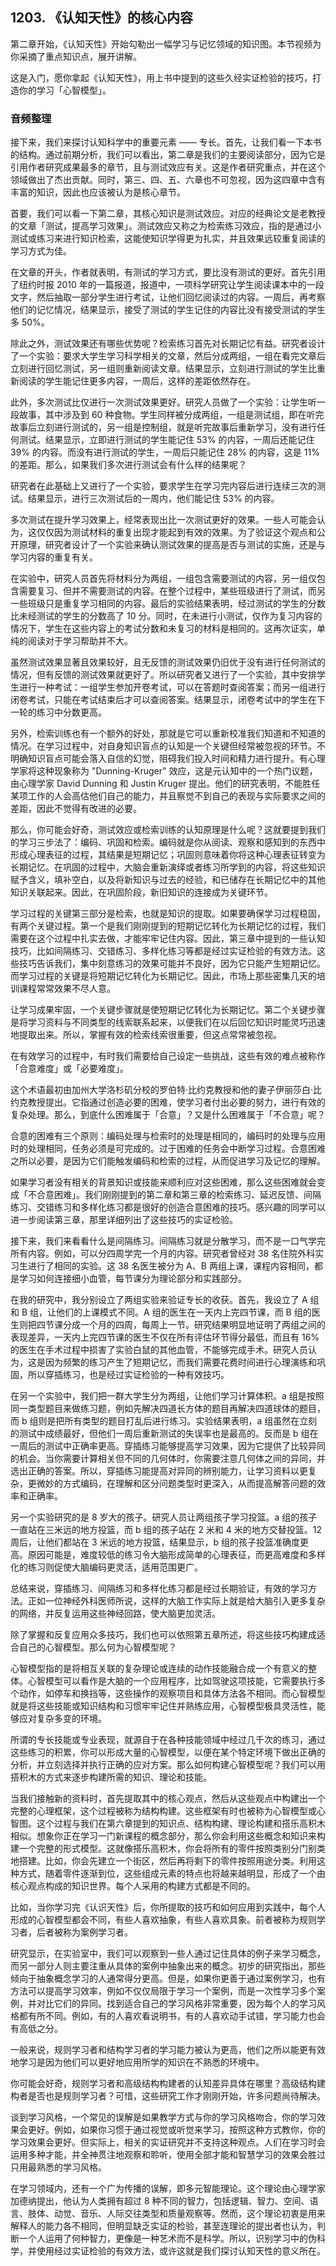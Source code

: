 ## 1203. 《认知天性》的核心内容

第二章开始，《认知天性》开始勾勒出一幅学习与记忆领域的知识图。本节视频为你采摘了重点知识点，展开讲解。

这是入门，愿你拿起《认知天性》，用上书中提到的这些久经实证检验的技巧，打造你的学习「心智模型」。

### 音频整理

接下来，我们来探讨认知科学中的重要元素 —— 专长。首先，让我们看一下本书的结构。通过前期分析，我们可以看出，第二章是我们的主要阅读部分，因为它是引用作者研究成果最多的章节，且与测试效应有关。这是作者研究重点，并在这个领域做出了杰出贡献。同时，第三、四、五、六章也不可忽视，因为这四章中含有丰富的知识，因此也应该被认为是核心章节。

首要，我们可以看一下第二章，其核心知识是测试效应。对应的经典论文是老教授的文章「测试，提高学习效果」。测试效应又称之为检索练习效应，指的是通过小测试或练习来进行知识检索，这能使知识学得更为扎实，并且效果远较重复阅读的学习方式为佳。

在文章的开头，作者就表明，有测试的学习方式，要比没有测试的更好。首先引用了纽约时报 2010 年的一篇报道，报道中，一项科学研究让学生阅读课本中的一段文字，然后抽取一部分学生进行考试，让他们回忆阅读过的内容。一周后，再考察他们的记忆情况，结果显示，接受了测试的学生记住的内容比没有接受测试的学生多 50%。

除此之外，测试效果还有哪些优势呢？检索练习首先对长期记忆有益。研究者设计了一个实验：要求大学生学习科学相关的文章，然后分成两组，一组在看完文章后立刻进行回忆测试，另一组则重新阅读文章。结果显示，立刻进行测试的学生比重新阅读的学生能记住更多内容，一周后，这样的差距依然存在。

此外，多次测试比仅进行一次测试效果更好。研究人员做了一个实验：让学生听一段故事，其中涉及到 60 种食物。学生同样被分成两组，一组是测试组，即在听完故事后立刻进行测试的，另一组是控制组，就是听完故事后重新学习，没有进行任何测试。结果显示，立即进行测试的学生能记住 53% 的内容，一周后还能记住 39% 的内容。而没有进行测试的学生，一周后只能记住 28% 的内容，这是 11% 的差距。那么，如果我们多次进行测试会有什么样的结果呢？

研究者在此基础上又进行了一个实验，要求学生在学习完内容后进行连续三次的测试。结果显示，进行三次测试后的一周内，他们能记住 53% 的内容。

多次测试在提升学习效果上，经常表现出比一次测试更好的效果。一些人可能会认为，这仅仅因为测试材料的重复出现才能起到有效的效果。为了验证这个观点和公开原理，研究者设计了一个实验来确认测试效果的提高是否与测试的实施，还是与学习内容的重复有关。

在实验中，研究人员首先将材料分为两组，一组包含需要测试的内容，另一组仅包含需要复习、但并不需要测试的内容。在整个过程中，某些班级进行了测试，而另一些班级只是重复学习相同的内容。最后的实验结果表明，经过测试的学生的分数比未经测试的学生的分数高了 10 分。同时，在未进行小测试，仅作为复习内容的情况下，学生在这些内容上的考试分数和未复习的材料是相同的。这再次证实，单纯的阅读对于学习帮助并不大。

虽然测试效果显著且效果较好，且无反馈的测试效果仍旧优于没有进行任何测试的情况，但有反馈的测试效果就更好了。所以研究者又进行了一个实验，其中安排学生进行一种考试：一组学生参加开卷考试，可以在答题时查阅答案；而另一组进行闭卷考试，只能在考试结束后才可以查阅答案。结果显示，闭卷考试中的学生在下一轮的练习中分数更高。

另外，检索训练也有一个额外的好处，那就是它可以重新校准我们知道和不知道的情况。在学习过程中，对自身知识盲点的认知是一个关键但经常被忽视的环节。不明确知识盲点可能会落入自信的幻觉，阻碍我们投入时间和精力进行提升。有心理学家将这种现象称为 "Dunning-Kruger" 效应，这是元认知中的一个热门议题，由心理学家 David Dunning 和 Justin Kruger 提出。他们的研究表明，不能胜任某项工作的人会高估他们自己的能力，并且察觉不到自己的表现与实际要求之间的差距，因此不觉得有改进的必要。

那么，你可能会好奇，测试效应或检索训练的认知原理是什么呢？这就要提到我们的学习三步法了：编码、巩固和检索。编码就是你从阅读、观察和感知到的东西中形成心理表征的过程，其结果是短期记忆；巩固则意味着你将这种心理表征转变为长期记忆。在巩固的过程中，大脑会重新演绎或者练习所学到的内容，将这些知识赋予含义，填补空白，以及将新知识与过去的经验，和已储存在长期记忆中的其他知识关联起来。因此，在巩固阶段，新旧知识的连接成为关键环节。

学习过程的关键第三部分是检索，也就是知识的提取。如果要确保学习过程稳固，有两个关键过程。第一个是我们刚刚提到的短期记忆转化为长期记忆的过程，我们需要在这个过程中扎实去做，才能牢牢记住内容。因此，第三章中提到的一些认知技巧，比如间隔练习、交错练习、多样化练习等都是经过实证检验的有效方法。这些技巧告诉我们，集中刻意练习的效果可能并不良好，因为它只能产生短期记忆。而学习过程的关键是将短期记忆转化为长期记忆。因此，市场上那些密集几天的培训课程常常效果不尽人意。

让学习成果牢固，一个关键步骤就是使短期记忆转化为长期记忆。第二个关键步骤是将学习资料与不同类型的线索联系起来，以便我们在以后回忆知识时能灵巧迅速地提取出来。所以，掌握有效的检索线索很重要，但这点常常被忽视。

在有效学习的过程中，有时我们需要给自己设定一些挑战，这些有效的难点被称作「合意难度」或「必要难度」。

这个术语最初由加州大学洛杉矶分校的罗伯特·比约克教授和他的妻子伊丽莎白·比约克教授提出。它指通过创造必要的困难，使学习者付出必要的努力，进行有效的复杂处理。那么，到底什么困难属于「合意」？又是什么困难属于「不合意」呢？

合意的困难有三个原则：编码处理与检索时的处理是相同的，编码时的处理与应用时的处理相同，任务必须是可完成的。过于困难的任务会中断学习过程。合意困难之所以必要，是因为它们能触发编码和检索的过程，从而促进学习及记忆的理解。

如果学习者没有相关的背景知识或技能来顺利应对这些困难，那么这些困难就会变成「不合意困难」。我们刚刚提到的第二章和第三章的检索练习、延迟反馈、间隔练习、交错练习和多样化练习都是很好的创造合意困难的技巧。感兴趣的同学可以进一步阅读第三章，那里详细列出了这些技巧的实证检验。

接下来，我们来看看什么是间隔练习。间隔练习就是分散学习，而不是一口气学完所有内容。例如，可以分四周学完一个月的内容。研究者曾经对 38 名住院外科实习生进行了相同的实验。这 38 名医生被分为 A、B 两组上课，课程内容相同，都是学习如何连接细小血管，每节课分为理论部分和实践部分。

在我的研究中，我分别设立了两组实验来验证专长的收获。首先，我设立了 A 组和 B 组，让他们的上课模式不同。A 组的医生在一天内上完四节课，而 B 组的医生则把四节课分成一个月的四周，每周上一节。研究结果明显地证明了两组之间的表现差异，一天内上完四节课的医生不仅在所有评估环节得分最低，而且有 16% 的医生在手术过程中损害了实验白鼠的其他血管，不能够完成手术。研究人员认为，这是因为频繁的练习产生了短期记忆，而我们需要花费时间进行心理演练和巩固，所以穿插练习，也是经过实证检验的一种有效技巧。

在另一个实验中，我们把一群大学生分为两组，让他们学习计算体积。a 组是按照同一类型题目来做练习题，例如先解决四道长方体的题目再解决四道球体的题目，而 b 组则是把所有类型的题目打乱后进行练习。实验结果表明，a 组虽然在立刻的测试中成绩最好，但他们一周后重新测试的失误率也是最高的。反而是 b 组在一周后的测试中正确率更高。穿插练习能够提高学习效果，因为它提供了比较异同的机会。当你需要计算相关但不同的几何体时，你需要注意几何体之间的异同，并选出正确的答案。所以，穿插练习能提高对异同的辨别能力，让学习资料以更复杂，更微妙的方式编码，在理解和区分问题类型时更深入，从而提高解答问题的效率和正确率。

另一个实验研究的是 8 岁大的孩子。研究人员让两组孩子学习投篮。a 组的孩子一直站在三米远的地方投篮，而 b 组的孩子站在 2 米和 4 米的地方交替投篮。12 周后，让他们都站在 3 米远的地方投篮，结果显示，b 组的孩子投篮准确度更高。原因可能是，难度较低的练习令大脑形成简单的心理表征，而更高难度和多样化的练习则促使大脑编码更灵活，适用范围更广。

总结来说，穿插练习、间隔练习和多样化练习都是经过长期验证，有效的学习方法。正如一位神经外科医师所说，这样的大脑工作实际上就是给大脑引入更多复杂的网络，并反复运用这些神经回路，使大脑更加灵活。

除了掌握和反复应用众多技巧，我们也可以依照第五章所述，将这些技巧构建成适合自己的心智模型。那么何为心智模型呢？

心智模型指的是将相互关联的复杂理论或连续的动作技能融合成一个有意义的整体。心智模型可以看作是大脑的一个应用程序，比如驾驶这项技能，它需要执行多个动作，如停车和换挡等，这些操作的观察项目和具体方法各不相同。而心智模型就是将这些技能或知识结构和习惯牢牢记住并熟练应用，心智模型极具灵活性，能够应对复杂多变的环境。

所谓的专长技能或专业表现，就源自于在各种技能领域中经过几千次的练习，通过这些练习的积累，你可以形成大量的心智模型，以便在某个特定环境下做出正确的分析，并立刻选择并执行正确的应对方案。那么如何构建心智模型呢？我们可以用搭积木的方式来逐步构建所需的知识、理论和技能。

当我们接触新的资料时，首先提取其中的核心观点，然后从这些观点中构建出一个完整的心理框架，这个过程被称为结构构建。这些框架有时也被称为心智模型或心智图。这个过程与我们在第六章提到的知识点、结构构建、理论构建和搭乐高积木相似。想象你正在学习一门新课程的概念部分，那么你会利用这些概念和知识来构建一个完整的形式模型。这就像搭乐高积木，你会将所有的零件按照类别分门别类地搭建。比如，你会先建立一个街区，然后再将剩下的零件按照用途分类。利用这种方式，随着零件逐渐到位，这些组成元素的特点也将越来越明显，形成了一个由核心观点构成的知识世界。每个人采用的构建方式都是不同的。

比如，当你学习完《认识天性》后，你所提取的技巧和如何应用到实践中，每个人形成的心智模型都会不同，有些人喜欢抽象，有些人喜欢具象。前者被称为规则学习者，后者被称为案例学习者。

研究显示，在实验室中，我们可以观察到一些人通过记住具体的例子来学习概念，而另一部分人则主要注重从具体的案例中抽象出来的概念。初步的研究指出，那些倾向于抽象概念学习的人通常得分更高。但是，如果你更善于通过案例学习，也有方法可以提高学习效率，例如不仅仅局限于学习一个案例，而是一次性学习多个案例，并对比它们的异同。找到适合自己的学习风格非常重要，因为每个人的学习风格都有所不同。例如，有的人喜欢看说明书，有的人喜欢动手试错，学习能力也会有高低之分。

一般来说，规则学习者和结构学习者的学习能力被认为更高，他们之所以能更有效地学习是因为他们可以更好地应用所学的知识在不熟悉的环境中。

你可能会好奇，规则学习者和高级结构构建者的认知差异具体在哪里？高级结构建构者是否也是规则学习者？可惜，这些研究工作才刚刚开始，许多问题尚待解决。

谈到学习风格，一个常见的误解是如果教学方式与你的学习风格吻合，你的学习效果会更好。例如，如果你习惯于通过视觉或听觉来学习，按照这种方式教你，你的学习效果会更好。但实际上，相关的实证研究并不支持这种观点。人们在学习时会运用多种才能，并全神贯注地观察和聆听，使用全部才能和智慧学习的效果会胜过只用最熟悉的学习风格。

在学习领域内，还有一个广为传播的误解，即多元智能理论。这个理论由心理学家加德纳提出，他认为人类拥有超过 8 种不同的智力，包括逻辑、智力、空间、语言、肢体、动觉、音乐、人际交往类型和质量观察等。然而，这个理论初衷是用来解释人的能力各不相同，但明显缺乏实证的检验，甚至连理论的提出者也认为，判断一个人运用了何种智力，更像是一种艺术而不是科学。所以，识别学习中的伪科学，并使用经过实证检验的有效方法，或许这就是我们探讨认知天性的意义所在。
